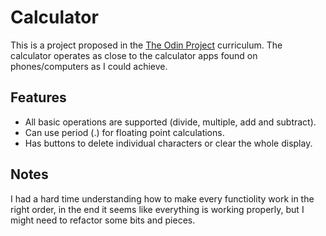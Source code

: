 # Calculator

This is a project proposed in the  [The Odin Project](https://theodinproject.com/) curriculum.
The calculator operates as close to the calculator apps found on phones/computers as I could achieve.

## Features
- All basic operations are supported (divide, multiple, add and subtract).
- Can use period (.) for floating point calculations.
- Has buttons to delete individual characters or clear the whole display.

## Notes
I had a hard time understanding how to make every functiolity work in the right order, in the end it seems like everything
is working properly, but I might need to refactor some bits and pieces.
